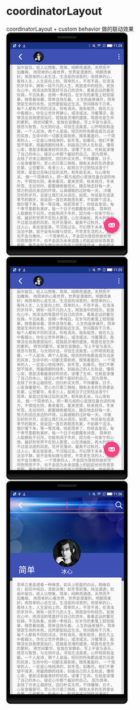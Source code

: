 # coordinatorLayout

coordinatorLayout + custom behavior 做的联动效果     
![image](https://github.com/killer8000/coordinatorLayout/blob/master/app/capture/pic1.png)
![screen shot](https://github.com/killer8000/coordinatorLayout/blob/master/app/capture/pic1.png)
![screen shot](https://github.com/killer8000/coordinatorLayout/blob/master/app/capture/pic2.png)


